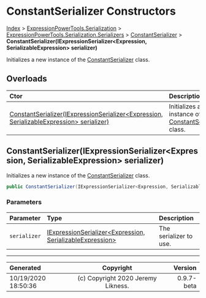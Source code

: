 ﻿# ConstantSerializer Constructors

[Index](../index.md) > [ExpressionPowerTools.Serialization](ExpressionPowerTools.Serialization.a.md) > [ExpressionPowerTools.Serialization.Serializers](ExpressionPowerTools.Serialization.Serializers.n.md) > [ConstantSerializer](ExpressionPowerTools.Serialization.Serializers.ConstantSerializer.cs.md) > **ConstantSerializer(IExpressionSerializer&lt;Expression, SerializableExpression> serializer)**

Initializes a new instance of the [ConstantSerializer](ExpressionPowerTools.Serialization.Serializers.ConstantSerializer.cs.md) class.

## Overloads

| Ctor | Description |
| :-- | :-- |
| [ConstantSerializer(IExpressionSerializer&lt;Expression, SerializableExpression> serializer)](#constantserializeriexpressionserializerexpression-serializableexpression-serializer) | Initializes a new instance of the [ConstantSerializer](ExpressionPowerTools.Serialization.Serializers.ConstantSerializer.cs.md) class. |

## ConstantSerializer(IExpressionSerializer&lt;Expression, SerializableExpression> serializer)

Initializes a new instance of the [ConstantSerializer](ExpressionPowerTools.Serialization.Serializers.ConstantSerializer.cs.md) class.

```csharp
public ConstantSerializer(IExpressionSerializer<Expression, SerializableExpression> serializer)
```

### Parameters

| Parameter | Type | Description |
| :-- | :-- | :-- |
| `serializer` | [IExpressionSerializer&lt;Expression, SerializableExpression>](ExpressionPowerTools.Serialization.Signatures.IExpressionSerializer`2.i.md) | The serializer to use. |



---

| Generated | Copyright | Version |
| :-- | :-: | --: |
| 10/19/2020 18:50:36 | (c) Copyright 2020 Jeremy Likness. | 0.9.7-beta |
